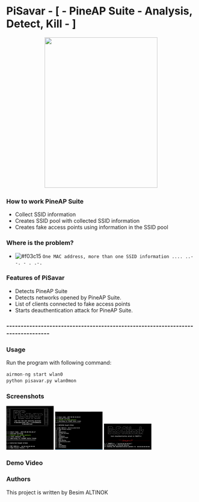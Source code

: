# PiSavar  - [ - PineAP Suite - Analysis, Detect, Kill - ]

<center><img src="https://github.com/besimaltnok/pineAPhunter/blob/master/pineapple.png" width="300" height="400"/></center>


### How to work PineAP Suite

* Collect SSID information
* Creates SSID pool with collected SSID information
* Creates fake access points using information in the SSID pool

### Where is the problem?

- ![#f03c15](https://placehold.it/15/f03c15/000000?text=+) `One MAC address, more than one SSID information .... ..- -. - . .-. `


### Features of PiSavar

* Detects PineAP Suite 
* Detects networks opened by PineAP Suite.
* List of clients connected to fake access points
* Starts deauthentication attack for PineAP Suite.


### --------------------------------------------------------------------------------

### Usage
Run the program with following command: 

```python
airmon-ng start wlan0
python pisavar.py wlan0mon

```


### Screenshots
<img src="images/pid.png" width="25%"></img>
<img src="images/pifake.jpg" width="25%"></img>
<img src="images/dos5.png" width="25%"></img>


### Demo Video

### Authors
This project is written by Besim ALTINOK
